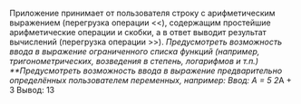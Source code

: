 Приложение принимает от пользователя строку с арифметическим выражением (перегрузка операции <<), содержащим простейшие арифметические операции и скобки, а в ответ выводит результат вычислений (перегрузка операции >>).
*Предусмотреть возможность ввода в выражение ограниченного списка функций (например, тригонометрических, возведения в степень, логарифмов и т.п.)
**Предусмотреть возможность ввода в выражение предварительно определённых пользователем переменных, например:
Ввод:
A = 5
2*A + 3
Вывод:
13

